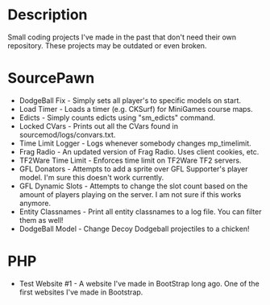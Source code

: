 # Description
Small coding projects I've made in the past that don't need their own repository. These projects may be outdated or even broken.

# SourcePawn
* DodgeBall Fix - Simply sets all player's to specific models on start.
* Load Timer - Loads a timer (e.g. CKSurf) for MiniGames course maps.
* Edicts - Simply counts edicts using "sm_edicts" command.
* Locked CVars - Prints out all the CVars found in sourcemod/logs/convars.txt.
* Time Limit Logger - Logs whenever somebody changes mp_timelimit.
* Frag Radio - An updated version of Frag Radio. Uses client cookies, etc.
* TF2Ware Time Limit - Enforces time limit on TF2Ware TF2 servers.
* GFL Donators - Attempts to add a sprite over GFL Supporter's player model. I'm sure this doesn't work currently.
* GFL Dynamic Slots - Attempts to change the slot count based on the amount of players playing on the server. I am not sure if this works anymore.
* Entity Classnames - Print all entity classnames to a log file. You can filter them as well!
* DodgeBall Model - Change Decoy Dodgeball projectiles to a chicken!

# PHP
* Test Website #1 - A website I've made in BootStrap long ago. One of the first websites I've made in Bootstrap.